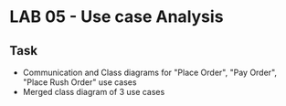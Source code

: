 # LAB 05 - Use case Analysis

## Task

- Communication and Class diagrams for "Place Order", "Pay Order", "Place Rush Order" use cases
- Merged class diagram of 3 use cases

